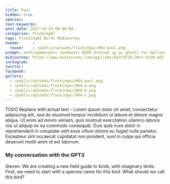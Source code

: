 ```yaml
---
title: Paul
hidden: true
species: 
text-keywords: 
post_date: 2022-10-24 00:00:00
categories: FlockingAI
tags: FlockingAI Birds MidJourney 
header      :
  teaser    : /public/uploads/flockingai/064-paul.png
prompt: anthropomorphic seedeater BIRD dressed up as ghosts for Halloween, fantasy painting, pretty and expressive eyes, vivid colors, BirdPunk, pastelpunk, elegant, mythical, ethereal, intricate, elaborate, hyperrealism, hyper detailed, strong expressiveness and emotionality, 8K, Ultra Realistic, high octane
midjourney: https://www.midjourney.com/app/jobs/8a3c9f29-30c5-4239-a82f-9cc0b35852e1
instagram: 
twitter: 
facebook: 
gallery: 
  - /public/uploads/flockingai/064-paul.png
  - /public/uploads/flockingai/064-a.png
  - /public/uploads/flockingai/064-b.png
  - /public/uploads/flockingai/064-c.png
---
```


TODO Replace with actual text - Lorem ipsum dolor sit amet, consectetur adipiscing elit, sed do eiusmod tempor incididunt ut labore et dolore magna aliqua. Ut enim ad minim veniam, quis nostrud exercitation ullamco laboris nisi ut aliquip ex ea commodo consequat. Duis aute irure dolor in reprehenderit in voluptate velit esse cillum dolore eu fugiat nulla pariatur. Excepteur sint occaecat cupidatat non proident, sunt in culpa qui officia deserunt mollit anim id est laborum.

### My conversation with the GPT3

Steven: We are creating a new field guide to birds, with imaginary birds. First, we need to start with a species name for this bird. What should we call this bird?
